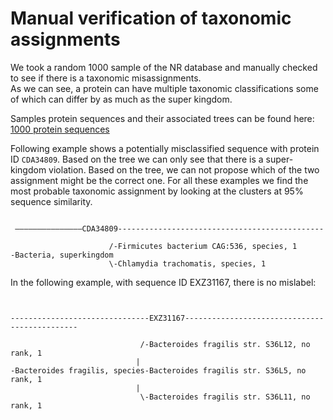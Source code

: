 # Manual verification of taxonomic assignments
We took a random 1000 sample of the NR database and manually checked to see if there is a taxonomic misassignments.  
As we can see,  a protein can have multiple taxonomic classifications some of which can differ by as much as the super kingdom.


Samples protein sequences and their associated trees can be found here:
[1000 protein sequences](sample_NR_Trees)

Following example shows a potentially misclassified sequence with protein ID `CDA34809`.
Based on the tree we can only see that there is a super-kingdom violation.
Based on the tree, we can not propose which of the two assignment might be the correct one.
For all these examples we find the most probable taxonomic assignment by looking at the 
clusters at 95% sequence similarity.

```text

 ———————————————CDA34809----------------------------------------------

                      /-Firmicutes bacterium CAG:536, species, 1
-Bacteria, superkingdom
                      \-Chlamydia trachomatis, species, 1

```


In the following example, with sequence ID EXZ31167, there is no mislabel:
```text


-------------------------------EXZ31167----------------------------------------------

                             /-Bacteroides fragilis str. S36L12, no rank, 1
                            |
-Bacteroides fragilis, species-Bacteroides fragilis str. S36L5, no rank, 1
                            |
                             \-Bacteroides fragilis str. S36L11, no rank, 1

```